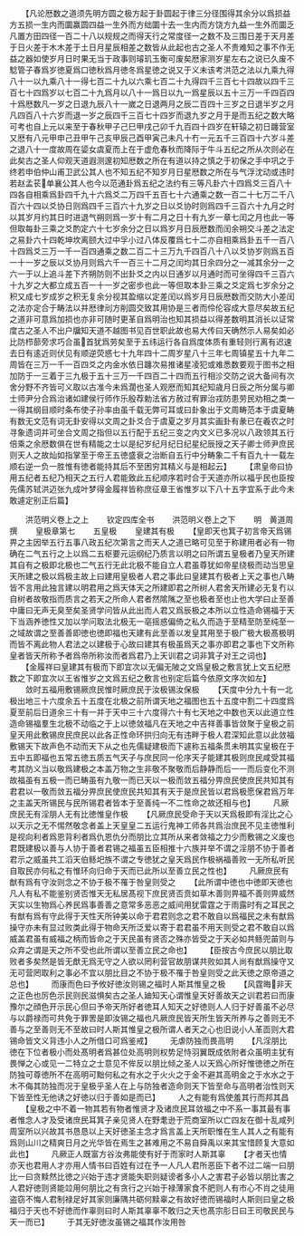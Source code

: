 <!-- { "loadSidebar": true } -->
　　【凡论厯数之道须先明方圆之极方起于卦圆起于律三分径围得其余分以爲损益方五损一生内而圜赢圆四益一生外而方绌圜十去一生内而方饶方九益一生外而圜乏凡置方田四径一百二十八以规规之而得天行之常度径一之数不及三围日差于天月差于日火差于木木差于土日月星辰相差之数皆从此起也古之圣人不贵难知之事不作无益之器如使岁月日时果无当于政事则璿玑玉衡可废矣厯家测岁星左右之说已久废不騐管子春爲岁徳夏爲口徳秋爲月徳冬爲星徳之说又于义未该考洪范之法以九乘九得八十一以九乘八十一得七百二十九以六乘七百二十九得四千三百七十四故以四千三百七十四爲岁以七百二十九爲月以八十一爲日以九一爲星辰以五十三万一千四百四十爲厯数凡一岁之日退九辰八十一嵗之日退两月之辰二百四十三岁之日退半岁之月凡四百八十六岁而退一岁之辰四千三百七十四岁而退九岁之月于是而五纪之数大略可考也自上元以来至于春秋甲子己巳甲戌己卯千九百四十四岁在轩辕之初日躔营室又厯有八元甲申己丑甲午己亥甲辰己酉甲寅己未凡十冇一元五千三百四十六岁斗差之退八十一度故周在媭女虞夏而上在于虚危春秋而降际于牛斗五纪之所从次则必在此矣古之圣人仰观天道遐测邃初知厯数之所在有道以持之慎之于初保之手中巩之于终若申伯仲山甫卫武公其人也不知五纪不知岁月日星厯数之所在与气浮沈动或违时若赵孟苌单襄公其人也今以范通卦爲五纪之法约有三等凡卦六十四爲爻三百八十四各自相乘爲卦四千九十六爲爻二万四千五百七十六通乘之数一百二十七万二千八百六十四以爻协日则爲四千三百六十九岁之日以爻协时则爲四千三百六十九月之时以其岁月约其日时进退气朔则爲一岁十有二月之日十有九岁一章七闰之月也此一等但取每卦三乘之爻酌定六十七岁余分之日以爲岁月日辰厯数而闰余朔交斗差之法定之易卦六十四乾坤坎离颐大过中孚小过八体反覆爲七十二亦自相乘爲卦五千一百八十四爲爻三万一千一百四通乘之数二百二十三万九千四百八十八以爻协岁则爲五百一十一岁之辰以爻协月则爲六千一百三十二月之闰均其日余四分之一减其余分一之六一于以上追斗差下齐朔防则不出卦爻之内以日通岁以月通时而可坐得四千三百六十九岁之大都立成五百一十一岁之密歩也此一等但取本卦三乘之爻定爲七岁余分之积又成七岁成岁之积无复余分视其盈缩以定差闰以爲岁月日辰厯数而交防大小差闰之法亦定合于畴法以并厯律刓方削圆交致其用协是三者而伶伦容成大意尽矣故五纪之道非可意爲加损也亦非可随时更革自爲明治也知其损益以得差数明其消长以证常度古之圣人不出户牖知天道不越图书见百世职此故也易大传曰天确然示人易矣如必比防栉蔀旁求巧合虽首犹爲劳矣至于五纬运行各自爲度体质有重轻则行离有迟速去日有逺近则伏见有顺逆荧惑七十九年四十二周岁星八十三年七周镇星五十九年二周皆在三万一千一百四爻之内金水依日躔次易推诸星凌犯或难悉数要观于图书之相加防于一三着于三九极于五十三万一千四百二十四而五行相沴交防之说大备间有次舍分野不齐皆可义取以古准今未爲濶也圣人观厯而知其纪知歳月日辰之所分属与卿士师尹分合爲治诸如建侯行师作乐殷荐勅法省方赦过宥罪治戎防患劳民劝相之类一一得其纲目顺时条布使子孙率由虽千载无弊可耳或曰卦象出于文周畴范本于虞夏畴有数无文范有词无卦安得以文周之卦爻合于虞夏之岁月其实画卦有彖已在羲农之时寻象遗词并可坐合文周之指但以五行配于五纪三变之内文义已多况以八政领其五行倍乘之余厯数俱在世有精能之士以是纪岁纪月纪日纪星纪辰授之天子卿士师尹庶民则天人之故灿如指掌至于帝王五徳盛衰之治断自五行中分畴象二千有百九十一载左顺右逆一负一胜惟有徳者能持其后不至困穷其精义与是相起云】
　　【肃皇帝曰协用五纪者五纪乃相天之五行人君能致此五纪顺序若时合于天道亦所以福乎民也臣按先儒苏轼洪迈张九成叶梦得金履祥皆称庶征章王省惟岁以下八十五字宜系于此今未敢遽定别正后篇】













　　洪范明义卷上之上
　　钦定四库全书
　　洪范明义卷上之下
　　明　黄道周　撰
　　皇极章第七
　　五皇极
　　皇建其有极
　　【皇即天也箕子初言帝天爲锡畀之主因举五行五事八政五纪次第言之而天人之道已略可见至于称建用者必有一物确在二气五行之上以爲二五枢要元运纲纪乃质言以明之曰所谓五皇极者乃皇天所建其自有之极即北极也二气五行无此北极不能自立人君虽尊犹如帝星绕极而动当思皇天所建之极以爲极主故上曰建用皇极者人君之事此曰皇建其冇极者上天之事也八畴皆不言用此独言建以明君用之爲天体天之所建即君之所树人君舍天所建必无复冇以自树者故敬指而质言之若天之所命人君者然隂隲之至也极者至也止也大学曰止至善中庸曰无声无臭至矣圣贤学问皆从此出而人君又爲辰极之本所以立性造命锡福于天下当涵养徳性又加以学问取法北极无一亳摇惑偏倚之私久而造于至精至防至纯至一之域故谓之至善善即徳也徳即福也天建有此至善以发皇其用至于极广极大极髙极明而皆不离此物人君法之以建极于心故曰建其有极虽爲天之事亦即君之事也下文所称皇者皆天所称予者爲帝所称汝而者爲君乃上天训君之词非箕子对王之词也】
　　【金履祥曰皇建其有极而下即宜次以无偏无陂之文爲皇极之敷言犹上文五纪厯数之下即宜次以王省惟岁之文爲五纪之敷言也别定后篇今依原文序次如左】
　　敛时五福用敷锡厥庶民惟时厥庶民于汝极锡汝保极
　　【天度中分九十有一北极出地三十六度余五十五度在北极之前所谓天地之福图也五十五度中割二十四度爲夏至前后日道余三十有一并于天中三十六度得六十有七天地之中数也天以此道立性造命锡福羣生北极不动临之于上以徳敛福凡在天地之中吉祥善事皆敛聚于皇极之前皇天用此敷锡庶民庶民以此各正性命环拱归向无有违畔于极人君深知此意以此敛福敷锡天下故声色不动而天下从之也先儒疑建极而下遽称五福条贯未明其实皇极在于五中五即福也五常五徳五质五气天子与庶民同一伦序天子能建其极则庶民咸受其福考其防义当以敬爲建极之本盖万物之生非敬不聚敬而后静静而后一一而后变化不测故福虽有五极一而已畴虽有九敬一而已天以一极而敛五福分畀庶民使庶民共知其有君君以一敬而敛五福分畀庶民使庶民共知其有天于是庶民皆以君爲极愿保君爲万年之主盖天所锡民与民所锡君者皆本于至善纯一不二性命之故还相与也】
　　凡厥庶民无有淫朋人无有比徳惟皇作极
　　【凡厥庶民受命于天以天爲极即有淫比之心以天示之无不惕然敬念者盖上天皇皇二五运行鬼神工师各共爲治庶民不见主徳惟利是视向利者爲恩背利者爲仇恩仇分而朋比立其所从来者敛福之力少而敷锡之义废也君既建极以善与人协于善者君锡之福虽五臣相推十六族并举不谓之淫朋不协于善者君示之威虽共工滔天伯鲧圯族不谓之专徳犹之皇天爲民作极祸福善败一无所私听民自取民亦何私之有惟环向归命于天而已此所以至善立民之性也】
　　凡厥庶民有猷有爲有守汝则念之不协于极不罹于咎皇则受之
　　【此所谓中徳也中徳即天徳也凡人有私不能鉴别贤否惟天无私居髙视下庶民贤否贲如草木善则畀福不善则畀威然天实以生物爲心养民爲事善善之意常多恶恶之威间用犹雷霆之于雨露时有之耳民之有猷有爲有守此得于天性天所钟美以命于君君则念之君不敢自以爲福民之未有猷爲操守亦未有显过败类此得于物命天所泛爱以寄于君君虽不用天则受之君不敢自以爲威盖君虽有威福之柄而皆命之于天民虽有贤否之殊亦皆受之于天必如共鲧兜苖则与众弃之谓是天之所不受也此所谓以至善立民之命也】
　　【臣按古今庶民以朋比取败者多矣然是皆无猷无爲无守之人欲以罔利营官故朋谋共败如其人尚有猷爲操守又无可营罔取利之事必不宜以朋比目之不协于极不罹于咎皇则受之此天徳之原帝道之总也】
　　而康而色曰予攸好徳汝则锡之福时人斯其惟皇之极
　　【风霆晦非天之正色也厉色示民则民滋惧矣古之圣人廸知天心谓惟皇天好善故天之训君若曰而康豫尔之顔色开示民心但曰予帝天所好者徳耳人知天之好徳则人人归于好善虽不必尽与以爵禄而可共免于罪罟是即汝锡之福也凡厥庶民皆天所生皆天所养与之善则无不善与之至善则无不至故曰时人斯其惟皇之极所谓人者天之心也旧说小人革靣则大君锡命皆文义背违小人之所借口可爲鉴戒】
　　无虐防独而畏高明
　　【凡淫朋比徳在下位者极小而处髙明者爲甚位处高明则权势足恃羽翼既成依附者众虽明主犹有畏惮之心或见一二特立之士意见不侔反以朋比倾之圣人以天爲心所好惟徳徳之所在防独可尊徳所不在高明可黜何私之有水之于火火之于金不避其高明金之于水水之于木不侮其防独而况于皇极乎圣人在上与防独者造命则天下皆至命与高明者治性则天下皆至性无他诱之好徳以归于善如是而已】
　　人之有能有爲使羞其行而邦其昌
　　【皇极之中不着一物其若有物者惟贤才及诸庶民耳敛福之中不系一事其最有事者惟念人才及受诸庶民耳箕子亲见贤人在野耄逊于荒商室所以亡四友在御十乱咸列周室所以兴故其书恳恳以上天好徳圣主念才爲言盖上天所职惟在生人其人之有能有爲则山川之精爽日月之光华皆在焉生之甚难用之不易自舜禹以来其宝惜顾复大意如此也】
　　凡厥正人既富方谷汝弗能使有好于而家时人斯其辜
　　【才者天也情亦天也君用人才亦用人情书曰百姓有过在予一人凡人君所恶臣下者不过二端一曰朋比一曰贪黩然比徳之兴始于违才贤能失职则疑谤者多小人之害君子必皆以朋比害之人君好徳则贤能竝用何朋比之有贪行之兴始于禄薄家食不肥则人有市心不肖之徒用盗窃不悔人君制禄足好其家则廉隅共砺何黩辜之有故好徳而锡福时人斯则曰皇之极福归于天也不好徳而作辜则曰时人斯其辜辜不敢归之天也髙宗肜日曰王司敬民民与天一而已】
　　于其无好徳汝虽锡之福其作汝用咎
